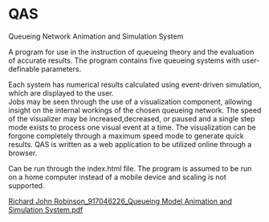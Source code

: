 # QAS
Queueing Network Animation and Simulation System

A program for use in the instruction of queueing theory and the evaluation of accurate results. 
The program contains five queueing systems with user-definable parameters. 

Each system has numerical results calculated using event-driven simulation, which are displayed to the user.  
Jobs may be seen through the use of a visualization component, allowing insight on the internal workings of the chosen queueing network. The speed of the visualizer may be increased,decreased, or paused and a single step mode exists to process one visual event at a time. The visualization can be forgone completely through a maximum speed mode to generate quick results. QAS is written as a web application to be utilized online through a browser.

Can be run through the index.html file.
The program is assumed to be run on a home computer instead of a mobile device and scaling is not supported.

[Richard John Robinson_917046226_Queueing Model Animation and Simulation System.pdf](https://github.com/R-Robins/QAS/files/9590616/Richard.John.Robinson_917046226_Queueing.Model.Animation.and.Simulation.System.pdf)

